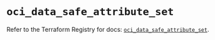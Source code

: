 # `oci_data_safe_attribute_set`

Refer to the Terraform Registry for docs: [`oci_data_safe_attribute_set`](https://registry.terraform.io/providers/oracle/oci/7.19.0/docs/resources/data_safe_attribute_set).
